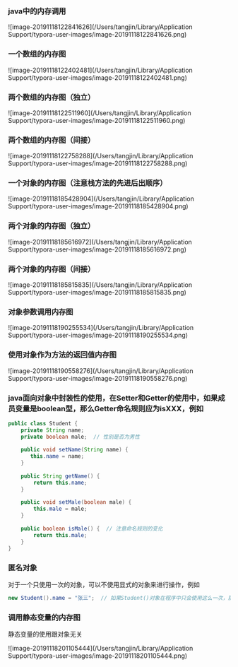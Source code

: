 ### java中的内存调用

![image-20191118122841626](/Users/tangjin/Library/Application Support/typora-user-images/image-20191118122841626.png)

### 一个数组的内存图

![image-20191118122402481](/Users/tangjin/Library/Application Support/typora-user-images/image-20191118122402481.png)

### 两个数组的内存图（独立）

![image-20191118122511960](/Users/tangjin/Library/Application Support/typora-user-images/image-20191118122511960.png)

### 两个数组的内存图（间接）

![image-20191118122758288](/Users/tangjin/Library/Application Support/typora-user-images/image-20191118122758288.png)

### 一个对象的内存图（注意栈方法的先进后出顺序）

![image-20191118185428904](/Users/tangjin/Library/Application Support/typora-user-images/image-20191118185428904.png)

### 两个对象的内存图（独立）

![image-20191118185616972](/Users/tangjin/Library/Application Support/typora-user-images/image-20191118185616972.png)

### 两个对象的内存图（间接）

![image-20191118185815835](/Users/tangjin/Library/Application Support/typora-user-images/image-20191118185815835.png)

### 对象参数调用内存图

![image-20191118190255534](/Users/tangjin/Library/Application Support/typora-user-images/image-20191118190255534.png)

### 使用对象作为方法的返回值内存图

![image-20191118190558276](/Users/tangjin/Library/Application Support/typora-user-images/image-20191118190558276.png)





### java面向对象中封装性的使用，在Setter和Getter的使用中，如果成员变量是boolean型，那么Getter命名规则应为isXXX，例如

```java
public class Student {
    private String name;
    private boolean male;  // 性别是否为男性
    
    public void setName(String name) {
       this.name = name;
    }
    
    public String getName() {
        return this.name;
    }
    
    public void setMale(boolean male) {
        this.male = male;
    }
    
    public boolean isMale() {  // 注意命名规则的变化
        return this.male;
    }
}
```



### 匿名对象

对于一个只使用一次的对象，可以不使用显式的对象来进行操作，例如

```java
new Student().name = "张三";  // 如果Student()对象在程序中只会使用这么一次，那么可以使用匿名对象
```



### 调用静态变量的内存图

静态变量的使用跟对象无关

![image-20191118201105444](/Users/tangjin/Library/Application Support/typora-user-images/image-20191118201105444.png)